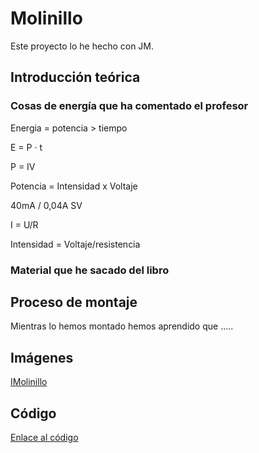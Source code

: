 
# Molinillo

Este proyecto lo he hecho con JM. 

## Introducción teórica

### Cosas de energía que ha comentado el profesor


Energia = potencia > tiempo

E = P · t

P = IV

Potencia = Intensidad x Voltaje

40mA / 0,04A SV

I = U/R

Intensidad = Voltaje/resistencia

### Material que he sacado del libro

## Proceso de montaje

Mientras lo hemos montado hemos aprendido que .....

## Imágenes
[IMolinillo](https://github.com/St1v3n3223/Arduino/blob/main/molinillo.ino)
## Código

[Enlace al código](https://github.com/St1v3n3223/Arduino/blob/main/molinillo.ino)
